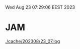 Wed Aug 23 07:29:06 EEST 2023
# JAM
<a href='./cache/202308/23_07.log'>./cache/202308/23_07.log</a>

